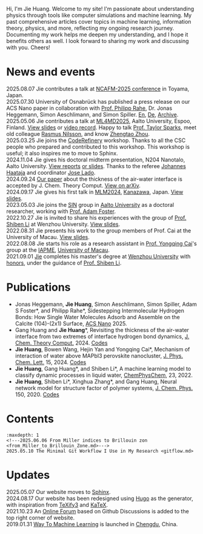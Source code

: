 Hi, I'm Jie Huang. Welcome to my site! I'm passionate about understanding physics through tools like computer simulations and machine learning. My past comprehensive articles cover topics in machine learning, information theory, physics, and more, reflecting my ongoing research journey. Documenting my work helps me deepen my understanding, and I hope it benefits others as well. I look forward to sharing my work and discussing with you. Cheers! 


# News and events
2025.08.07 Jie contributes a talk at [NCAFM-2025 conference](https://www.nims.go.jp/group/Nanoprobe/NC-AFM2025/Index.html) in Toyama, Japan.    
2025.07.30 University of Osnabrück has published a press release  on our ACS Nano paper in collaboration with [Prof. Philipp Rahe](https://www.humboldt-foundation.de/en/connect/explore-the-humboldt-network/singleview/1147643/dr-philipp-rahe), Dr. Jonas Heggemann, Simon Aeschlimann, and Simon Spiller. [En](https://www.uni-osnabrueck.de/en/campus-life/university-news/news-detail-page/2025/07/physiker-der-uni-osnabrueck-erklaeren-bislang-unbekannten-mikroskopischen-mechanismus), [De](https://www.uni-osnabrueck.de/campusleben/uni-news/detailseite-news/2025/07/physiker-der-uni-osnabrueck-erklaeren-bislang-unbekannten-mikroskopischen-mechanismus), [Archive](https://raw.githubusercontent.com/HuangJiaLian/DataBase0/master/uploads/2025-07-30-ACSNANO.png).    
2025.05.06 Jie contributes a talk at [ML4MD2025](https://sites.utu.fi/ml4md2025/), Aalto University, Espoo, Finland. [View slides](http://raw.githubusercontent.com/HuangJiaLian/DataBase0/refs/heads/master/uPic/2025-05-07-20-50-slide.pdf) or [video record](https://youtu.be/bmc2ZaMUvgo?si=iO6RSa9OHEOmCvMY). Happy to talk [Prof. Taylor Sparks](https://profiles.faculty.utah.edu/u0203991), meet old colleague [Rasmus Nilsson](https://orcid.org/0009-0004-9618-2562), and know [Zhengtao Zhou](https://www.researchgate.net/profile/Zhengtao-Zhou-2).   
2025.03.25 Jie joins the [CodeRefinery](https://coderefinery.github.io) workshop. Thanks to all the CSC people who prepared and contributed to this workshop. This workshop is useful; it also inspires me to move to Sphinx.     
2024.11.04 Jie gives his doctoral midterm presentation, N204 Nanotalo, Aalto University. [View reports](https://cdn.jsdelivr.net/gh/HuangJiaLian/DataBase0@master/uPic/2024-10-14-14-11-Jie_s_Midterm_Report_compressed.pdf) [or slides](https://cdn.jsdelivr.net/gh/HuangJiaLian/DataBase0@master/uPic/2024-11-04-15-39-MidtermSlides-compressed.pdf). Thanks to the referee [Johannes Haataja](https://www.researchgate.net/profile/Johannes-Haataja) and coordinator [Jose Lado](https://x.com/jlado_phys).   
2024.09.24 [Our paper](https://doi.org/10.1021/acs.jctc.4c00457) about the thickness of the air-water interface is accepted by J. Chem. Theory Comput. [View on arXiv](https://arxiv.org/abs/2204.13941).      
2024.09.17 Jie gives his first talk in [MLM2024](https://mlm2024.aalto.fi/), [Kanazawa](https://maps.app.goo.gl/P2S8cGEBmEZ6CMrSA), Japan. [View slides](https://cdn.jsdelivr.net/gh/HuangJiaLian/DataBase0@master/uPic/2024-09-17-17-14-Talk_Kanazawa.pdf).      
2023.05.03 Jie joins the [SIN](https://www.aalto.fi/en/department-of-applied-physics/surfaces-and-interfaces-at-the-nanoscale-sin) group in [Aalto University](https://www.aalto.fi/en) as a doctoral researcher, working with [Prof. Adam Foster](https://scholar.google.com/citations?user=I0n9QYcAAAAJ).    
2022.10.27 Jie is invited to share his experiences with the group of [Prof. Shiben Li](https://slxy.wzu.edu.cn/lishiben.pdf) at Wenzhou University. [View slides](https://nbviewer.org/github/HuangJiaLian/DataBase0/blob/master/uPic/2022_10_27_19_HuangJie_Thursday.pdf).  
2022.08.31 Jie presents his work to the group members of Prof. Cai at the University of Macau. [View slides](https://nbviewer.org/github/HuangJiaLian/DataBase0/blob/master/uPic/2022_08_31_13_HuangUMSlides.pdf).   
2022.08.08 Jie starts his role as a research assistant in [Prof. Yongqing Cai](https://iapme.um.edu.mo/staff/academic-staff/cai-yongqing/)'s group at the [IAPME](https://iapme.um.edu.mo/), [University of Macau](https://www.um.edu.mo/).  
2021.09.01 [Jie](https://nbviewer.jupyter.org/github/HuangJiaLian/CV/blob/master/simple/jiehuang.pdf) completes his master's degree at [Wenzhou University](https://www.wzu.edu.cn/en/About.htm) with [honors](https://nbviewer.org/github/HuangJiaLian/DataBase0/blob/master/uPic/2022_06_17_01_Jack.png), under the guidance of [Prof. Shiben Li](https://slxy.wzu.edu.cn/lishiben.pdf). 

# Publications
- Jonas Heggemann, **Jie Huang**, Simon Aeschlimann, Simon Spiller, Adam S Foster\*, and Philipp Rahe\*, Sidestepping Intermolecular Hydrogen Bonds: How Single Water Molecules Adsorb and Assemble on the Calcite (104)-(2x1) Surface, [ACS Nano](https://doi.org/10.1021/acsnano.5c05845) 2025.    
- Gang Huang and **Jie Huang**\*, Revisiting the thickness of the air-water interface from two extremes of interface hydrogen bond dynamics, [J. Chem. Theory Comput.](https://doi.org/10.1021/acs.jctc.4c00457) 2024. [Codes](https://github.com/hg08/hb_ihb)     
- **Jie Huang**, Bowen Wang, Hejin Yan and Yongqing Cai\*, Mechanism of interaction of water above MAPbI3 perovskite nanocluster, [J. Phys. Chem. Lett.](https://pubs.acs.org/doi/10.1021/acs.jpclett.3c02807) 15, 2024. [Codes](https://github.com/HuangJiaLian/MAPbI3-Water)  
- **Jie Huang**, Gang Huang\*, and Shiben Li\*, A machine learning model to classify dynamic processes in liquid water, [ChemPhysChem](https://chemistry-europe.onlinelibrary.wiley.com/doi/epdf/10.1002/cphc.202100599), 23, 2022.  
- **Jie Huang**, Shiben Li\*, Xinghua Zhang\*, and Gang Huang, Neural network model for structure factor of polymer systems, [J. Chem. Phys.](https://aip.scitation.org/doi/10.1063/5.0022464) 150, 2020. [Codes](https://github.com/HuangJiaLian/NN_For_Structure_Factor)  

# Contents
```{toctree}
:maxdepth: 1
<!---2025.06.06 From Miller indices to Brillouin zon <from_Miller_to_Brillouin_Zone.md>--->
2025.05.10 The Minimal Git Workflow I Use in My Research <gitflow.md>
```

# Updates
2025.05.07 Our website moves to [Sphinx](https://www.sphinx-doc.org/en/master/).  
2024.08.17 Our website has been redesigned using [Hugo](https://gohugo.io/) as the generator, with inspiration from [TeXify3](https://github.com/michaelneuper/hugo-texify3) and [KaTeX](https://katex.org/).  
2021.10.23 An [Online Forum](https://github.com/way2ml/forum/discussions) based on Github Discussions is added to the top right corner of website.  
2019.01.31 [Way To Machine Learning](https://way2ml.github.io/) is launched in [Chengdu](https://goo.gl/maps/Hjto2WtzYHeCBsmQ9), China.  



